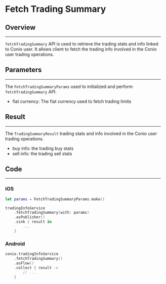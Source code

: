 # Fetch Trading Summary

## Overview
---
`fetchTradingSummary` API is used to retrieve the trading stats and info linked to Conio user. It allows client to fetch the trading info involved in the Conio user trading operations.

## Parameters
---
The `FetchTradingSummaryParams` used to initialized and perform `fetchTradingSummary` API.

- fiat currency: The fiat currency used to fetch trading limits

## Result
---
The `TradingSummaryResult` trading stats and info involved in the Conio user trading operations.

- buy info: the trading buy stats
- sell info: the trading sell stats

## Code
---
### iOS
```swift
let params = FetchTradingSummaryParams.make()

tradingInfoService
	.fetchTradingSummary(with: params)
	.asPublisher()
	.sink { result in 
		...
	}
```

### Android
```kotlin
conio.tradingInfoService
	.fetchTradingSummary()
	.asFlow()
	.collect { result ->
		// ...
	}
```